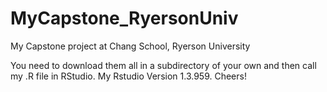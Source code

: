 # MyCapstone_RyersonUniv
My Capstone project at Chang School, Ryerson University

You need to download them all in a subdirectory of your own and then call my .R file in RStudio. My Rstudio Version 1.3.959.
Cheers!

